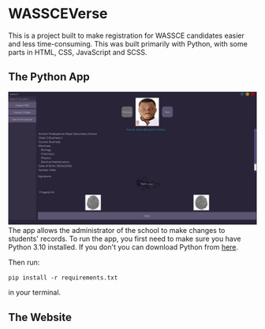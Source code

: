 # WASSCEVerse

This is a project built to make registration for WASSCE candidates easier and less time-consuming. This was built primarily with Python, with some parts in HTML, CSS, JavaScript and SCSS.

## The Python App

![Main Screen](Include/img/main_screen.jpg)
The app allows the administrator of the school to make changes to students' records.
To run the app, you first need to make sure you have Python 3.10 installed. If you don't you can download Python from [here](https://www.python.org/downloads/release/python-3102/).

Then run:

```batch
pip install -r requirements.txt
```

in your terminal.

## The Website
